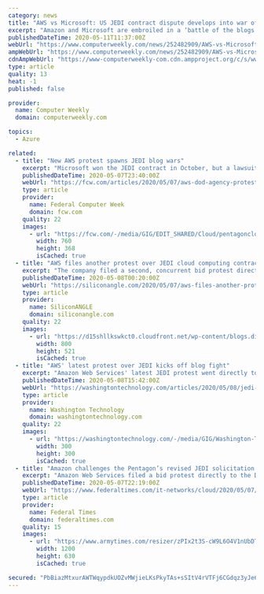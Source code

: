 ```yaml
---
category: news
title: "AWS vs Microsoft: US JEDI contract dispute develops into war of words between tech giants"
excerpt: "Amazon and Microsoft are embroiled in a ‘battle of the blogs’ over the former’s continued efforts to get its claims that it lost out on a major US cloud contract due to ‘significant political interference’ fully investigated."
publishedDateTime: 2020-05-11T11:37:00Z
webUrl: "https://www.computerweekly.com/news/252482909/AWS-vs-Microsoft-US-JEDI-contract-dispute-develops-into-war-of-words-between-tech-giants"
ampWebUrl: "https://www.computerweekly.com/news/252482909/AWS-vs-Microsoft-US-JEDI-contract-dispute-develops-into-war-of-words-between-tech-giants?amp=1"
cdnAmpWebUrl: "https://www-computerweekly-com.cdn.ampproject.org/c/s/www.computerweekly.com/news/252482909/AWS-vs-Microsoft-US-JEDI-contract-dispute-develops-into-war-of-words-between-tech-giants?amp=1"
type: article
quality: 13
heat: -1
published: false

provider:
  name: Computer Weekly
  domain: computerweekly.com

topics:
  - Azure

related:
  - title: "New AWS protest spawns JEDI blog wars"
    excerpt: "Microsoft won the JEDI contract in October, but a lawsuit from rival AWS and early legal ruling from a federal judge induced the Pentagon to amend the solicitation and invite new bids on storage requirements for the portion of the request for bids called \"price scenario 6\" – a cloud storage component that,"
    publishedDateTime: 2020-05-07T23:40:00Z
    webUrl: "https://fcw.com/articles/2020/05/07/aws-dod-agency-protest-blog-wars.aspx"
    type: article
    provider:
      name: Federal Computer Week
      domain: fcw.com
    quality: 22
    images:
      - url: "https://fcw.com/-/media/GIG/EDIT_SHARED/Cloud/pentagoncloud2.png"
        width: 760
        height: 368
        isCached: true
  - title: "AWS files another protest over JEDI cloud computing contract award"
    excerpt: "The company filed a second, concurrent bid protest directly with the DOD this week. The protest comes after a federal court judge’s decision to grant the DOD a 120-day remand to “reconsider the aspects of the procurement challenged in Amazon’s protest of the JEDI contract."
    publishedDateTime: 2020-05-08T00:20:00Z
    webUrl: "https://siliconangle.com/2020/05/07/aws-files-another-protest-jedi-cloud-computing-contract-award/"
    type: article
    provider:
      name: SiliconANGLE
      domain: siliconangle.com
    quality: 22
    images:
      - url: "https://d15shllkswkct0.cloudfront.net/wp-content/blogs.dir/1/files/2020/05/pentagon-80394_1920-tpsdave-pixabay-800x521.jpg"
        width: 800
        height: 521
        isCached: true
  - title: "AWS' latest protest over JEDI kicks off blog fight"
    excerpt: "Amazon Web Services' latest JEDI protest went directly to the Defense Department, but Microsoft took notice and that has started a now-very public messaging battle between both cloud rivals."
    publishedDateTime: 2020-05-08T15:42:00Z
    webUrl: "https://washingtontechnology.com/articles/2020/05/08/jedi-protest-blog-fight.aspx"
    type: article
    provider:
      name: Washington Technology
      domain: washingtontechnology.com
    quality: 22
    images:
      - url: "https://washingtontechnology.com/-/media/GIG/Washington-Technology/Staff/Ross-Wilkers.jpg"
        width: 300
        height: 300
        isCached: true
  - title: "Amazon challenges the Pentagon’s revised JEDI solicitation directly to the department"
    excerpt: "Amazon Web Services filed a bid protest directly to the Department of Defense challenging “ambiguous aspects” of the Pentagon’s revised solicitation for its embattled enterprise cloud contract. AWS’ challenge is in response to a revised solicitation from DoD regarding a specific technical requirement of the Joint Enterprise Defense Infrastructure cloud contract that AWS had challenged."
    publishedDateTime: 2020-05-07T22:19:00Z
    webUrl: "https://www.federaltimes.com/it-networks/cloud/2020/05/07/amazon-challenges-the-pentagons-revised-jedi-solicitation-directly-to-the-department/"
    type: article
    provider:
      name: Federal Times
      domain: federaltimes.com
    quality: 15
    images:
      - url: "https://www.armytimes.com/resizer/zPIx2t3S-cW9L6O4V1nUbDT6wsw=/1200x630/filters:quality(100)/arc-anglerfish-arc2-prod-mco.s3.amazonaws.com/public/SPQTUFFMHRFI7FZBGH36NHJ5MA.jpg"
        width: 1200
        height: 630
        isCached: true

secured: "PbBiazMtxurAWTWqypdkUOZvMWjieLKsPkyTAs+sSItV4rVTFj6CGdqz3yJe6ca63B23pzvT9LLEfX2Efntk20+oahCye5rOQ3/ZvxKJFAApfQpEbjpuX66TcBRo+MvM2WDnKvNwr9J1jPDPUZR9Oty+H+FnPJgv60vDlAjFCTEa9EPKjapa9KnA6Uqr75Vl3G3TDC8mbka55XuJQ6M7SoruAWVfqXrehPvokhQ+0mgxzKI/Fe1CRx+/SrGba+TEx6cIIC6mTpqpuxFtloOAOwX/dWeHkzfROmtSbz+ILs5Jf8iGDBA3CO1wyhFrUGjiLHUvpEIZsGwjS04vhTxNe2BkpCHUzfFLX5Q2g/jH9teOZ5rU0jNF5PRE/o+7ofzXSWS1WriJlNPrjTeLfuFnaJKh/4XAe7TfTvViU40ReG9t7cSEcyVndBST+g2A8bzqlW+tgnoZiC7fTCq8mTMLKXIeAqTV+dPKVkZimk7oKbc=;WOLeOMPn00QVmXgRl5cVsg=="
---
```


